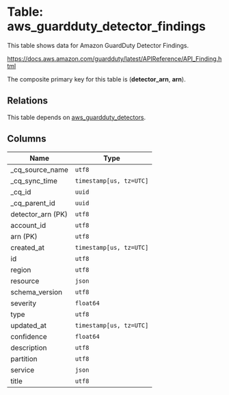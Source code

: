 # Table: aws_guardduty_detector_findings

This table shows data for Amazon GuardDuty Detector Findings.

https://docs.aws.amazon.com/guardduty/latest/APIReference/API_Finding.html

The composite primary key for this table is (**detector_arn**, **arn**).

## Relations

This table depends on [aws_guardduty_detectors](aws_guardduty_detectors).

## Columns

| Name          | Type          |
| ------------- | ------------- |
|_cq_source_name|`utf8`|
|_cq_sync_time|`timestamp[us, tz=UTC]`|
|_cq_id|`uuid`|
|_cq_parent_id|`uuid`|
|detector_arn (PK)|`utf8`|
|account_id|`utf8`|
|arn (PK)|`utf8`|
|created_at|`timestamp[us, tz=UTC]`|
|id|`utf8`|
|region|`utf8`|
|resource|`json`|
|schema_version|`utf8`|
|severity|`float64`|
|type|`utf8`|
|updated_at|`timestamp[us, tz=UTC]`|
|confidence|`float64`|
|description|`utf8`|
|partition|`utf8`|
|service|`json`|
|title|`utf8`|